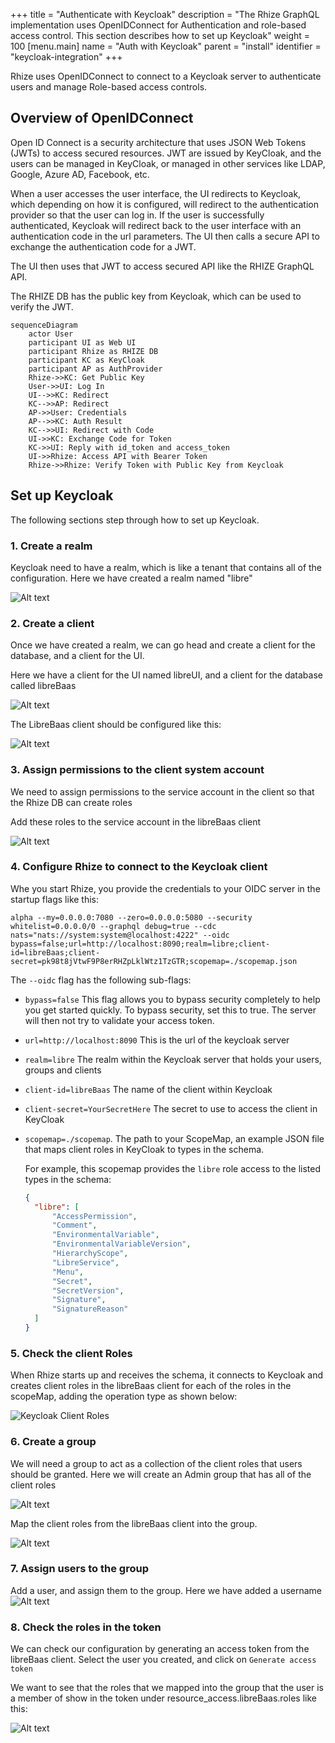+++
title = "Authenticate with Keycloak"
description = "The Rhize GraphQL implementation uses OpenIDConnect for Authentication and role-based access control. This section describes how to set up Keycloak"
weight = 100
[menu.main]
    name = "Auth with Keycloak"
    parent = "install"
    identifier = "keycloak-integration"
+++


Rhize uses OpenIDConnect to connect to a Keycloak server to authenticate users and manage Role-based access controls.

## Overview of OpenIDConnect

Open ID Connect is a security architecture that uses JSON Web Tokens (JWTs) to access secured resources.
JWT are issued by KeyCloak, and the users can be managed in KeyCloak, or managed in other services like LDAP, Google, Azure AD, Facebook, etc.

When a user accesses the user interface, the UI redirects to Keycloak, which depending on how it is configured, will redirect to the authentication provider so that the user can log in. If the user is successfully authenticated, Keycloak will redirect back to the user interface with an authentication code in the url parameters.
The UI then calls a secure API to exchange the authentication code for a JWT.

The UI then uses that JWT to access secured API like the RHIZE GraphQL API.

The RHIZE DB has the public key from Keycloak, which can be used to verify the JWT.

```mermaid
sequenceDiagram
	actor User
	participant UI as Web UI
	participant Rhize as RHIZE DB
	participant KC as KeyCloak
	participant AP as AuthProvider
	Rhize->>KC: Get Public Key
	User->>UI: Log In
	UI-->>KC: Redirect
	KC-->>AP: Redirect
	AP->>User: Credentials
	AP-->>KC: Auth Result
	KC-->>UI: Redirect with Code
	UI->>KC: Exchange Code for Token
	KC->>UI: Reply with id_token and access_token
	UI->>Rhize: Access API with Bearer Token
	Rhize->>Rhize: Verify Token with Public Key from Keycloak

```

## Set up Keycloak

The following sections step through how to set up Keycloak.

### 1. Create a realm

Keycloak need to have a realm, which is like a tenant that contains all of the configuration.
Here we have created a realm named "libre"

![Alt text](/images/graphql/Screenshot%202023-08-12%20at%205.39.15%20pm.png)

### 2. Create a client

Once we have created a realm, we can go head and create a client for the database, and a client for the UI.

Here we have a client for the UI named libreUI, and a client for the database called libreBaas

![Alt text](/images/graphql/Screenshot%202023-08-12%20at%205.41.00%20pm.png)

The LibreBaas client should be configured like this:

![Alt text](/images/graphql/Screenshot%202023-08-12%20at%205.43.51%20pm.png)

### 3. Assign permissions to the client system account

We need to assign permissions to the service account in the client so that the Rhize DB can create roles

Add these roles to the service account in the libreBaas client

![Alt text](/images/graphql/Screenshot%202023-08-12%20at%205.45.47%20pm.png)

### 4. Configure Rhize to connect to the Keycloak client

Whe you start Rhize, you provide the credentials to your OIDC server in the startup flags like this:

```shell
alpha --my=0.0.0.0:7080 --zero=0.0.0.0:5080 --security whitelist=0.0.0.0/0 --graphql debug=true --cdc nats="nats://system:system@localhost:4222" --oidc bypass=false;url=http://localhost:8090;realm=libre;client-id=libreBaas;client-secret=pk98t8jVtwF9P8erRHZpLklWtz1TzGTR;scopemap=./scopemap.json
```

The `--oidc` flag has the following sub-flags:

- `bypass=false` This flag allows you to bypass security completely to help you get started quickly. To bypass security, set this to true. The server will then not try to validate your access token.
- `url=http://localhost:8090`  This is the url of the keycloak server
- `realm=libre` The realm within the Keycloak server that holds your users, groups and clients
- `client-id=libreBaas` The name of the client within Keycloak
- `client-secret=YourSecretHere` The secret to use to access the client in KeyCloak
- `scopemap=./scopemap`. The path to your ScopeMap, an example JSON file that maps client roles in KeyCloak to types in the schema.

  For example, this scopemap provides the `libre` role access to the listed types in the schema:

  ```json
  {
  	"libre": [
  		"AccessPermission",
  		"Comment",
  		"EnvironmentalVariable",
  		"EnvironmentalVariableVersion",
  		"HierarchyScope",
  		"LibreService",
  		"Menu",
  		"Secret",
  		"SecretVersion",
  		"Signature",
  		"SignatureReason"
  	]
  }
  ```

### 5. Check the client Roles

When Rhize starts up and receives the schema, it connects to Keycloak and creates client roles in the libreBaas client for each of the roles in the scopeMap, adding the operation type as shown below:

![Keycloak Client Roles](/images/graphql/KeyCloakClientRoles.png)

### 6. Create a group

We will need a group to act as a collection of the client roles that users should be granted. Here we will create an Admin group that has all of the client roles

![Alt text](/images/graphql/Screenshot%202023-08-12%20at%205.48.02%20pm.png)

Map the client roles from the libreBaas client into the group.

![Alt text](/images/graphql/Screenshot%202023-08-12%20at%205.49.23%20pm.png)

### 7. Assign users to the group

Add a user, and assign them to the group. Here we have added a username
![Alt text](/images/graphql/Screenshot%202023-08-12%20at%205.51.59%20pm.png)

### 8. Check the roles in the token

We can check our configuration by generating an access token from the libreBaas client.
Select the user you created, and click on `Generate access token`

We want to see that the roles that we mapped into the group that the user is a member of show in the token under resource_access.libreBaas.roles like this:

![Alt text](/images/graphql/Screenshot%202023-08-12%20at%205.53.38%20pm.png)
